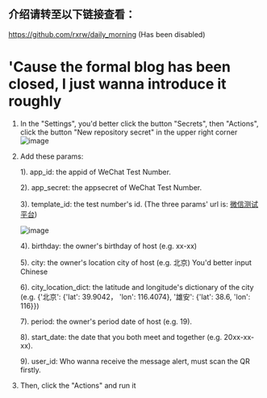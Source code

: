 ## 介绍请转至以下链接查看：
https://github.com/rxrw/daily_morning  (Has been disabled)


# 'Cause the formal blog has been closed, I just wanna introduce it roughly

1. In the "Settings", you'd better click the button "Secrets", then "Actions", click the button "New repository secret" in the upper right corner
![image](https://user-images.githubusercontent.com/55289804/199138872-05e44f31-917b-4c87-87e3-3ff586771b36.png)

2. Add these params:
 
    1). app_id: the appid of WeChat Test Number.
  
    2). app_secret: the appsecret of WeChat Test Number.

    3). template_id: the test number's id.  (The three params' url is: [微信测试平台](https://mp.weixin.qq.com/debug/cgi-bin/sandbox?t=sandbox/index))

   ![image](https://github.com/Rory-luo/girlfriend_info_clock/assets/55289804/ada746c9-df14-48bb-9fc6-aef0f285f373)

    4). birthday: the owner's birthday of host  (e.g. xx-xx) 
  
    5). city: the owner's location city of host (e.g. 北京) You'd better input Chinese
  
    6). city_location_dict: the latitude and longitude's dictionary of the city (e.g. {'北京': {'lat': 39.9042， 'lon': 116.4074}, '雄安': {'lat': 38.6, 'lon': 116}})
  
    7). period: the owner's period date of host (e.g. 19).
  
    8). start_date: the date that you both meet and together (e.g. 20xx-xx-xx). 
   
    9). user_id: Who wanna receive the message alert, must scan the QR firstly. 

4. Then, click the "Actions" and run it
